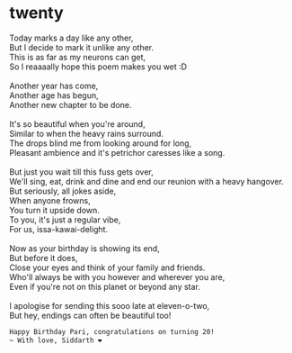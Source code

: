 # twenty

Today marks a day like any other,\
But I decide to mark it unlike any other.\
This is as far as my neurons can get,\
So I reaaaally hope this poem makes you wet :D\
\
Another year has come,\
Another age has begun,\
Another new chapter to be done.\
\
It's so beautiful when you're around,\
Similar to when the heavy rains surround.\
The drops blind me from looking around for long,\
Pleasant ambience and it's petrichor caresses like a song.\
\
But just you wait till this fuss gets over,\
We'll sing, eat, drink and dine and end our reunion with a heavy hangover.\
But seriously, all jokes aside,\
When anyone frowns,\
You turn it upside down.\
To you, it's just a regular vibe,\
For us, issa-kawai-delight.\
\
Now as your birthday is showing its end,\
But before it does,\
Close your eyes and think of your family and friends.\
Who'll always be with you however and wherever you are,\
Even if you're not on this planet or beyond any star.\
\
I apologise for sending this sooo late at eleven-o-two,\
But hey, endings can often be beautiful too!

```bash
Happy Birthday Pari, congratulations on turning 20!
~ With love, Siddarth ❤️
```
